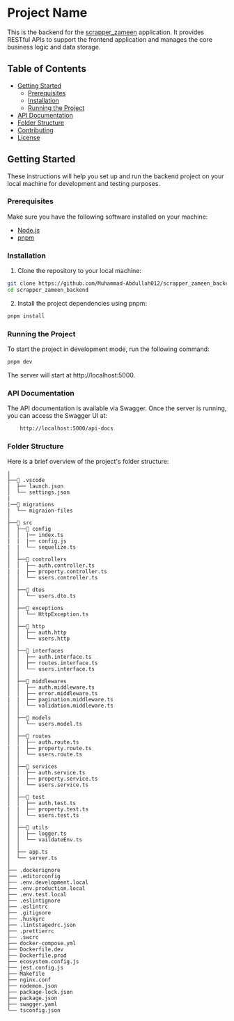 # Project Name

This is the backend for the [scrapper_zameen](https://github.com/Muhammad-Abdullah012/scrapper_zameen) application. It provides RESTful APIs to support the frontend application and manages the core business logic and data storage.

## Table of Contents
- [Getting Started](#getting-started)
  - [Prerequisites](#prerequisites)
  - [Installation](#installation)
  - [Running the Project](#running-the-project)
- [API Documentation](#api-documentation)
- [Folder Structure](#folder-structure)
- [Contributing](#contributing)
- [License](#license)

## Getting Started

These instructions will help you set up and run the backend project on your local machine for development and testing purposes.

### Prerequisites

Make sure you have the following software installed on your machine:
- [Node.js](https://nodejs.org/en/download/)
- [pnpm](https://pnpm.io/installation)

### Installation

1. Clone the repository to your local machine:

```sh
git clone https://github.com/Muhammad-Abdullah012/scrapper_zameen_backend.git
cd scrapper_zameen_backend
```
2. Install the project dependencies using pnpm:
```sh
pnpm install
```
### Running the Project

To start the project in development mode, run the following command:
```sh
pnpm dev
```
The server will start at http://localhost:5000.

### API Documentation

The API documentation is available via Swagger. Once the server is running, you can access the Swagger UI at:
```sh
    http://localhost:5000/api-docs
```

### Folder Structure
Here is a brief overview of the project's folder structure:
```
│
├──📂 .vscode
│  ├── launch.json
│  └── settings.json
|
|──📂 migrations
|  └── migraion-files
│
├──📂 src
│  ├──📂 config
│  │  |── index.ts
|  |  |── config.js
|  |  └── sequelize.ts
│  │
│  ├──📂 controllers
│  │  ├── auth.controller.ts
|  |  ├── property.controller.ts
│  │  └── users.controller.ts
│  │
│  ├──📂 dtos
│  │  └── users.dto.ts
│  │
│  ├──📂 exceptions
│  │  └── HttpException.ts
│  │
│  ├──📂 http
│  │  ├── auth.http
│  │  └── users.http
│  │
│  ├──📂 interfaces
│  │  ├── auth.interface.ts
│  │  ├── routes.interface.ts
│  │  └── users.interface.ts
│  │
│  ├──📂 middlewares
│  │  ├── auth.middleware.ts
│  │  ├── error.middleware.ts
|  |  ├── pagination.middleware.ts
│  │  └── validation.middleware.ts
│  │
│  ├──📂 models
│  │  └── users.model.ts
│  │
│  ├──📂 routes
│  │  ├── auth.route.ts
|  |  ├── property.route.ts
│  │  └── users.route.ts
│  │
│  ├──📂 services
│  │  ├── auth.service.ts
|  |  ├── property.service.ts
│  │  └── users.service.ts
│  │
│  ├──📂 test
│  │  ├── auth.test.ts
|  |  ├── property.test.ts
│  │  └── users.test.ts
│  │
│  ├──📂 utils
│  │  ├── logger.ts
│  │  └── vaildateEnv.ts
│  │
│  ├── app.ts
│  └── server.ts
│
├── .dockerignore
├── .editorconfig
├── .env.development.local
├── .env.production.local
├── .env.test.local
├── .eslintignore
├── .eslintrc
├── .gitignore
├── .huskyrc
├── .lintstagedrc.json
├── .prettierrc
├── .swcrc
├── docker-compose.yml
├── Dockerfile.dev
├── Dockerfile.prod
├── ecosystem.config.js
├── jest.config.js
├── Makefile
├── nginx.conf
├── nodemon.json
├── package-lock.json
├── package.json
├── swagger.yaml
└── tsconfig.json
```